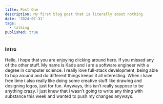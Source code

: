 ```yaml
---
title: Post One
description: My first blog post that is literally about nothing
date: '2024-07-31'
tags:
  - talking
published: true
---
```

### Intro
Hello, i hope that you are enjoying clicking around here.
If you missed any of the other stuff. My name is Kade and i am a software engineer with a degree in computer science.
I really love full-stack development, being able to hop around and do different things keeps it all interesting.
When i have free time i also really like doing some creative stuff like drawing and designing logos, just for fun.
Anyways, this isn't really suppose to be anything crazy. I just knew that i wasn't going to write any thing with
substance this week and wanted to push my changes anyways.

